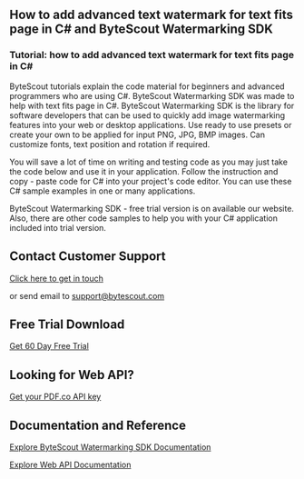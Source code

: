 ## How to add advanced text watermark for text fits page in C# and ByteScout Watermarking SDK

### Tutorial: how to add advanced text watermark for text fits page in C#

ByteScout tutorials explain the code material for beginners and advanced programmers who are using C#. ByteScout Watermarking SDK was made to help with text fits page in C#. ByteScout Watermarking SDK is the library for software developers that can be used to quickly add image watermarking features into your web or desktop applications. Use ready to use presets or create your own to be applied for input PNG, JPG, BMP images. Can customize fonts, text position and rotation if required.

You will save a lot of time on writing and testing code as you may just take the code below and use it in your application. Follow the instruction and copy - paste code for C# into your project's code editor. You can use these C# sample examples in one or many applications.

ByteScout Watermarking SDK - free trial version is on available our website. Also, there are other code samples to help you with your C# application included into trial version.

## Contact Customer Support

[Click here to get in touch](https://bytescout.zendesk.com/hc/en-us/requests/new?subject=ByteScout%20Watermarking%20SDK%20Question)

or send email to [support@bytescout.com](mailto:support@bytescout.com?subject=ByteScout%20Watermarking%20SDK%20Question) 

## Free Trial Download

[Get 60 Day Free Trial](https://bytescout.com/download/web-installer?utm_source=github-readme)

## Looking for Web API? 

[Get your PDF.co API key](https://pdf.co/documentation/api?utm_source=github-readme)

## Documentation and Reference

[Explore ByteScout Watermarking SDK Documentation](https://bytescout.com/documentation/index.html?utm_source=github-readme)

[Explore Web API Documentation](https://pdf.co/documentation/api?utm_source=github-readme)